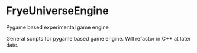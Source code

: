 # FryeUniverseEngine
Pygame based experimental game engine

General scripts for pygame based game engine. Will refactor in C++ at later date.
